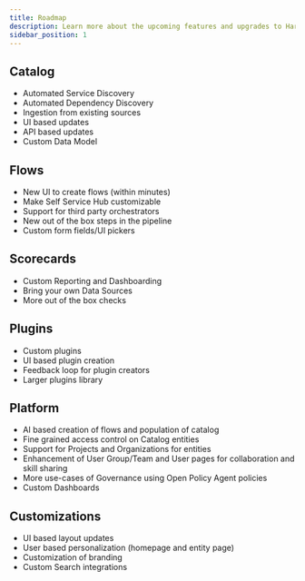 ```yaml
---
title: Roadmap
description: Learn more about the upcoming features and upgrades to Harness IDP
sidebar_position: 1
---
```


## Catalog

- Automated Service Discovery
- Automated Dependency Discovery
- Ingestion from existing sources
- UI based updates
- API based updates
- Custom Data Model

## Flows

- New UI to create flows (within minutes)
- Make Self Service Hub customizable
- Support for third party orchestrators
- New out of the box steps in the pipeline
- Custom form fields/UI pickers

## Scorecards

- Custom Reporting and Dashboarding
- Bring your own Data Sources
- More out of the box checks

## Plugins

- Custom plugins
- UI based plugin creation
- Feedback loop for plugin creators
- Larger plugins library

## Platform

- AI based creation of flows and population of catalog
- Fine grained access control on Catalog entities
- Support for Projects and Organizations for entities
- Enhancement of User Group/Team and User pages for collaboration and skill sharing
- More use-cases of Governance using Open Policy Agent policies
- Custom Dashboards

## Customizations

- UI based layout updates
- User based personalization (homepage and entity page)
- Customization of branding 
- Custom Search integrations
